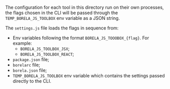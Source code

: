 The configuration for each tool in this directory run on their own processes,
the flags chosen in the CLI will be passed through the `TEMP_BORELA_JS_TOOLBOX`
env variable as a JSON string.

The `settings.js` file loads the flags in sequence from:

* Env variables following the format `BORELA_JS_TOOOBOX_{flag}`. For example:
  * `BORELA_JS_TOOLBOX_JSX`;
  * `BORELA_JS_TOOLBOX_REACT`;
* `package.json` file;
* `borelarc` file;
* `borela.json` file;
* `TEMP_BORELA_JS_TOOLBOX` env variable which contains the settings passed
  directly to the CLI.
